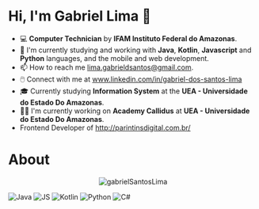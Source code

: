 # Hi, I'm Gabriel Lima :wave:

- :computer: **Computer Technician** by **IFAM Instituto Federal do Amazonas**.
- 🌱 I'm currently studying and working with **Java**, **Kotlin**, **Javascript** and **Python** languages, and the mobile and web development. 
- 📫 How to reach me lima.gabrieldsantos@gmail.com.
- 🖱️ Connect with me at www.linkedin.com/in/gabriel-dos-santos-lima
- 🎓 Currently studying **Information System** at the **UEA - Universidade do Estado Do Amazonas**.
- :office_worker: I'm currently working on **Academy Callidus** at **UEA - Universidade do Estado Do Amazonas**.
- Frontend Developer of http://parintinsdigital.com.br/

# About

<p align="center">
<img src="https://github-readme-stats.vercel.app/api?username=gabrielSantosLima&show_icons=true&theme=dark" alt="gabrielSantosLima"/>
</p>

![Java](https://img.shields.io/badge/Java-ED8B00?style=for-the-badge&logo=java&logoColor=white)
![JS](https://img.shields.io/badge/JavaScript-323330?style=for-the-badge&logo=javascript&logoColor=F7DF1E)
![Kotlin](https://img.shields.io/badge/Kotlin-0095D5?&style=for-the-badge&logo=kotlin&logoColor=white)
![Python](https://img.shields.io/badge/Python-3776AB?style=for-the-badge&logo=python&logoColor=white)
![C#](https://img.shields.io/badge/CSharp-3776AB?style=for-the-badge&logo=csharp&logoColor=white)
